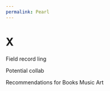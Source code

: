 ```yaml
---
permalink: Pearl
---
```

# X 



Field record ling 

Potential collab 


Recommendations for 
Books 
Music 
Art
